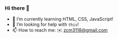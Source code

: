 ### Hi there 👋
- 🌱 I’m currently learning HTML, CSS, JavaScript!
- 🤔 I’m looking for help with `this`!
- 📫 How to reach me: ✉️ zcm3118@gmail.com

<!--
**Maphnew/Maphnew** is a ✨ _special_ ✨ repository because its `README.md` (this file) appears on your GitHub profile.

Here are some ideas to get you started:

- 🔭 I’m currently working on ...
- 🌱 I’m currently learning ...
- 👯 I’m looking to collaborate on ...
- 🤔 I’m looking for help with ...
- 💬 Ask me about ...
- 📫 How to reach me: ...
- 😄 Pronouns: ...
- ⚡ Fun fact: ...
-->
